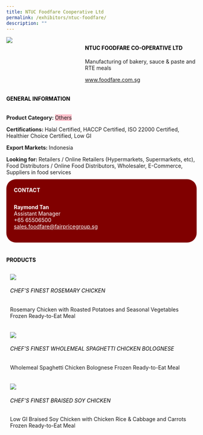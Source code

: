 ```yaml
---
title: NTUC Foodfare Cooperative Ltd
permalink: /exhibitors/ntuc-foodfare/
description: ""
---
```

<head>
	<div class="flex-paragraph">
		<!--hi there! this is a comment and will provide you with instructional guides-->
		<!--insert booth number here!-->
		<p style="text-transform: uppercase"></p></div>
			<div class="flex-container" style="display: flex; flex-wrap: wrap;">
				<!--insert DOWNLOAD link of company logo between the " marks!-->
			<div class="card sgds" style="flex: 1 1 40%; display: block;"><img src="https://drive.google.com/u/0/uc?id=1t4mHbkkQ1DXDmD-l90SS9FG35ABAzUFY&export=download"></div>
	<div class="card-sgds" style="flex: 1 1 58%; display: block; margin-left: 3px">
		<h4 style="text-transform: uppercase; color: black;"><!--insert the exhibitor's name between the <b> tags here--><b>NTUC Foodfare Co-operative Ltd</b></h4><!--insert the exhibitor's description between the <p> tags here-->
		<p>Manufacturing of bakery, sauce & paste and RTE meals</p>
		<!--insert the exhibitor's website link, making sure there is "https:// www." present please. make sure the entire https link goes in between the " marks-->
		<p><a href="https://www.foodfare.com.sg" target="_blank"><!--insert the www website link here (no need for https)-->www.foodfare.com.sg</a></p>
	</div>
</div>
</head>

<body>
	<h4 style="text-transform: uppercase; color: black;"><b>General Information</b></h4>
		<div class="flex-container" style="display: flex; flex-wrap: wrap;">
			<div class="card sgds" style="flex: 1 1 65%; display: block; align-self: stretch">
			<div class="flex-paragraph">
			<p><b>Product Category: </b><span style=" background-color: pink; border-radius: 10 px;"><!--insert the exhibitor's pdt cat between the <p> tags here-->Others</span></p> 
				<p><b>Certifications: </b><!--insert all the exhibitor's certifications between the </b> and </p> here-->Halal Certified, HACCP Certified, ISO 22000 Certified, Healthier Choice Certified, Low GI</p>
			<p><b>Export Markets: </b><!--insert all the exhibitor's export markets between the </b> and </p> here-->Indonesia</p>
			<p style="margin-bottom: 10px;"><b>Looking for: </b><!--insert all the exhibitor's potential business partners between the </b> and </p> here-->Retailers / Online Retailers (Hypermarkets, Supermarkets, etc), Food Distributors / Online Food Distributors, Wholesaler, E-Commerce, Suppliers in food services</p>
			</div>
		</div>
		<div class="card sgds" style="flex: 1 1 35%; padding: 10px; display: block; background-color: maroon; border-radius: 25px; align-self: center;">
		<h4 style="color: white; margin-top: 10px; margin-left: 10px;">CONTACT</h4>
		<div class="flex-paragraph">
			<!--replace with exhibitor's: -->
			<p style="padding: 10px; color: white;"><b><!-- POC name-->Raymond Tan</b><br><!-- designation-->Assistant Manager<br><!--contact number-->+65 65506500<br><!-- for linking purposes, insert their email after "mailto:"...--><a href="mailto:sales.foodfare@fairpricegroup.sg" style="color: white;"><!--...and also include the display email before </a> here-->sales.foodfare@fairpricegroup.sg</a></p>
		</div>
			</div>
		</div>
	<br>
		<h4 style="text-transform: uppercase; color: black;"><b>products</b></h4>
<div style="display: flex; flex-wrap: wrap;">
  <div class="card sgds" style="flex: 1 1 47%; margin: 10px; display: block;"><!--insert the exhibitor's DOWNLOAD image for product between the " marks here-->
	<div class="flex-image" style="display: block;"><img src="https://drive.google.com/u/0/uc?id=1QW68STdPmN56jQ5733ik8LBwcsebZvDq&export=download"></div>
	<div class="flex-paragraph">
		<h6 style="text-transform: uppercase; color: black;"><!--insert product name before </h6> and product description after <p>-->Chef's Finest Rosemary Chicken</h6>
		<p>Rosemary Chicken with Roasted Potatoes and Seasonal Vegetables Frozen Ready-to-Eat Meal</p></div>
	</div>
		<div class="card sgds" style="flex: 1 1 47%; margin: 10px; display: block;">
		<div class="flex-image" style="display: block;"><img src="https://drive.google.com/u/0/uc?id=1QqS4I6ulK5xJkz2bo3bSdM3oyPh9E22v&export=download"></div>
	<div class="flex-paragraph">
		<h6 style="text-transform: uppercase; color: black;">Chef's Finest Wholemeal Spaghetti Chicken Bolognese</h6>
		<p>Wholemeal Spaghetti Chicken Bolognese Frozen Ready-to-Eat Meal</p></div>
	</div>
		<div class="card sgds" style="flex: 1 1 47%; margin: 10px; display: block;">
		<div class="flex-image" style="display: block;"><img src="https://drive.google.com/u/0/uc?id=1-7a7Mxg0YRRryiWCntzhq-j_CCE3e4uo&export=download"></div>
	<div class="flex-paragraph">
		<h6 style="text-transform: uppercase; color: black;">Chef's Finest Braised Soy Chicken</h6>
		<p>Low GI Braised Soy Chicken with Chicken Rice & Cabbage and Carrots Frozen Ready-to-Eat Meal</p></div>
		</div>
	<!--don't delete these 2 tags. double check how the layout looks on the right too and lemme know if there are any problems! thank u so much for ur hardwork!-->
	</div>
</body>